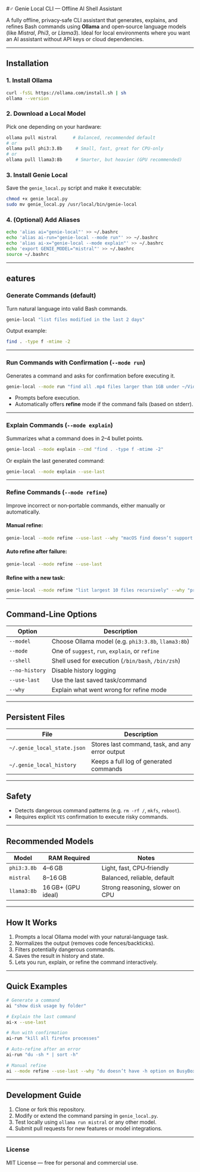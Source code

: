 #♂️ Genie Local CLI — Offline AI Shell Assistant

A fully offline, privacy‑safe CLI assistant that generates, explains, and refines Bash commands using **Ollama** and open‑source language models (like *Mistral*, *Phi3*, or *Llama3*). Ideal for local environments where you want an AI assistant without API keys or cloud dependencies.

---

## Installation

### 1. Install Ollama

```bash
curl -fsSL https://ollama.com/install.sh | sh
ollama --version
```

### 2. Download a Local Model

Pick one depending on your hardware:

```bash
ollama pull mistral      # Balanced, recommended default
# or
ollama pull phi3:3.8b     # Small, fast, great for CPU-only
# or
ollama pull llama3:8b     # Smarter, but heavier (GPU recommended)
```

### 3. Install Genie Local

Save the `genie_local.py` script and make it executable:

```bash
chmod +x genie_local.py
sudo mv genie_local.py /usr/local/bin/genie-local
```

### 4. (Optional) Add Aliases

```bash
echo 'alias ai="genie-local"' >> ~/.bashrc
echo 'alias ai-run="genie-local --mode run"' >> ~/.bashrc
echo 'alias ai-x="genie-local --mode explain"' >> ~/.bashrc
echo 'export GENIE_MODEL="mistral"' >> ~/.bashrc
source ~/.bashrc
```

---

## eatures

### Generate Commands (default)

Turn natural language into valid Bash commands.

```bash
genie-local "list files modified in the last 2 days"
```

Output example:

```bash
find . -type f -mtime -2
```

---

### Run Commands with Confirmation (`--mode run`)

Generates a command and asks for confirmation before executing it.

```bash
genie-local --mode run "find all .mp4 files larger than 1GB under ~/Videos"
```

* Prompts before execution.
* Automatically offers **refine** mode if the command fails (based on stderr).

---

### Explain Commands (`--mode explain`)

Summarizes what a command does in 2–4 bullet points.

```bash
genie-local --mode explain --cmd "find . -type f -mtime -2"
```

Or explain the last generated command:

```bash
genie-local --mode explain --use-last
```

---

### Refine Commands (`--mode refine`)

Improve incorrect or non‑portable commands, either manually or automatically.

#### Manual refine:

```bash
genie-local --mode refine --use-last --why "macOS find doesn’t support -printf; use -exec stat instead"
```

#### Auto refine after failure:

```bash
genie-local --mode refine --use-last
```

#### Refine with a new task:

```bash
genie-local --mode refine "list largest 10 files recursively" --why "previous command didn’t sort by size"
```

---

## Command-Line Options

| Option         | Description                                         |
| -------------- | --------------------------------------------------- |
| `--model`      | Choose Ollama model (e.g. `phi3:3.8b`, `llama3:8b`) |
| `--mode`       | One of `suggest`, `run`, `explain`, or `refine`     |
| `--shell`      | Shell used for execution (`/bin/bash`, `/bin/zsh`)  |
| `--no-history` | Disable history logging                             |
| `--use-last`   | Use the last saved task/command                     |
| `--why`        | Explain what went wrong for refine mode             |

---

## Persistent Files

| File                        | Description                                     |
| --------------------------- | ----------------------------------------------- |
| `~/.genie_local_state.json` | Stores last command, task, and any error output |
| `~/.genie_local_history`    | Keeps a full log of generated commands          |

---

## Safety

* Detects dangerous command patterns (e.g. `rm -rf /`, `mkfs`, `reboot`).
* Requires explicit `YES` confirmation to execute risky commands.

---

## Recommended Models

| Model       | RAM Required       | Notes                           |
| ----------- | ------------------ | ------------------------------- |
| `phi3:3.8b` | 4–6 GB             | Light, fast, CPU‑friendly       |
| `mistral`   | 8–16 GB            | Balanced, reliable, default     |
| `llama3:8b` | 16 GB+ (GPU ideal) | Strong reasoning, slower on CPU |

---

## How It Works

1. Prompts a local Ollama model with your natural‑language task.
2. Normalizes the output (removes code fences/backticks).
3. Filters potentially dangerous commands.
4. Saves the result in history and state.
5. Lets you run, explain, or refine the command interactively.

---

## Quick Examples

```bash
# Generate a command
ai "show disk usage by folder"

# Explain the last command
ai-x --use-last

# Run with confirmation
ai-run "kill all firefox processes"

# Auto-refine after an error
ai-run "du -sh * | sort -h"

# Manual refine
ai --mode refine --use-last --why "du doesn’t have -h option on BusyBox"
```

---

## Development Guide

1. Clone or fork this repository.
2. Modify or extend the command parsing in `genie_local.py`.
3. Test locally using `ollama run mistral` or any other model.
4. Submit pull requests for new features or model integrations.

---

### License

MIT License — free for personal and commercial use.


